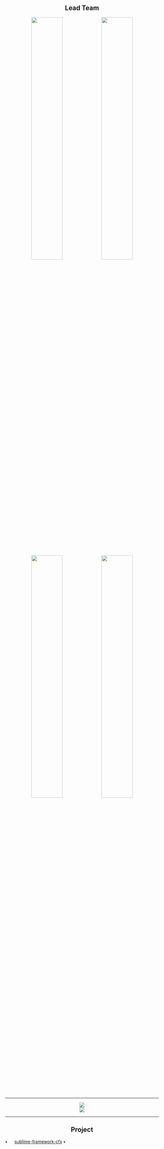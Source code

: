 <div align="center">
        <h2>Lead Team</h2>
</div>

<div align="center">
        <img width="45%" src="https://github-readme-stats.vercel.app/api?username=SUP2Ak&layout=compact&theme=react&hide_border=true&show_icons=true"/>
        <img width="45%" src="https://github-readme-stats.vercel.app/api?username=NikXpro&layout=compact&theme=react&hide_border=true&show_icons=true"/>
        <img width="45%" src="https://github-readme-stats.vercel.app/api?username=K4VK4Z&layout=compact&theme=react&hide_border=true&show_icons=true"/>
        <img width="45%" src="https://github-readme-stats.vercel.app/api?username=COSSART-FR&layout=compact&theme=react&hide_border=true&show_icons=true"/>
</div>

____
        
<div align="center"> 
        <a href="https://discord.gg/KyJsPwDm4c">
                <img src="https://img.shields.io/discord/915210131212472360?style=for-the-badge&logo=discord&labelColor=7289da&logoColor=white&color=2c2f33&label=Discord"/>
        </a>
</div>
<div align="center">
        <a href="https://visitorbadge.io/status?path=https%3A%2F%2Fgithub.com%2FSUBLiME-Association">
                <img src="https://api.visitorbadge.io/api/visitors?path=https%3A%2F%2Fgithub.com%2FSUBLiME-Association&countColor=%23263759" />
        </a>
</div>

____
       
<div align="center">
        <h2>Project</h2>
</div>

• [<img src="https://avatars.githubusercontent.com/u/135020470?s=200&v=4" width='15' height='10'>](https://github.com/sublime-framework-cfx) [sublime-framework-cfx](https://github.com/sublime-framework-cfx) • 
